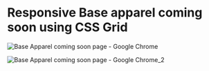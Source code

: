 
# Responsive Base apparel coming soon using CSS Grid

![Base Apparel coming soon page - Google Chrome](https://user-images.githubusercontent.com/77737778/125134254-0334b400-e0ff-11eb-9b5f-075f4b12b8d4.jpg)

![Base Apparel coming soon page - Google Chrome_2](https://user-images.githubusercontent.com/77737778/125134647-9968da00-e0ff-11eb-9881-408882acf804.jpg)



